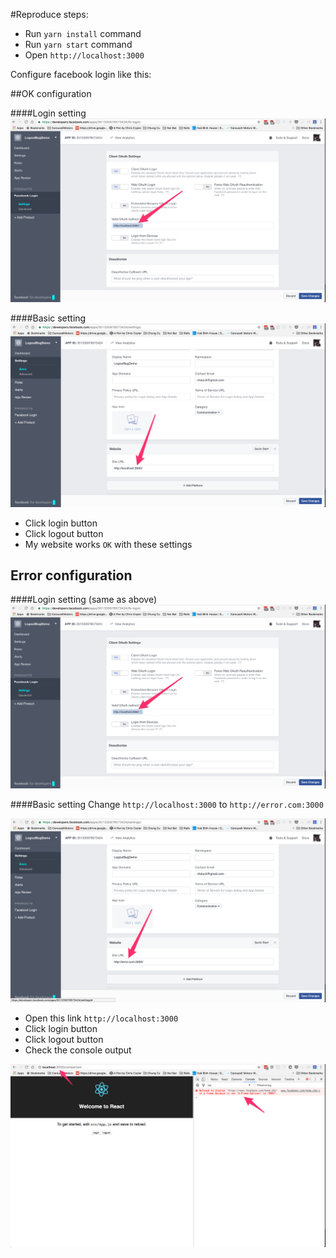 #Reproduce steps:

- Run `yarn install` command
- Run `yarn start` command
- Open `http://localhost:3000`

Configure facebook login like this:

##OK configuration

####Login setting
![Basic Login Configuration](public/fb_login_setting.png)


####Basic setting
![Basic Login Configuration](public/basic_setting_ok.png)


- Click login button
- Click logout button
- My website works `OK` with these settings


## Error configuration


####Login setting (same as above)
![Basic Login Configuration](public/fb_login_setting.png)

####Basic setting
Change `http://localhost:3000` to `http://error.com:3000`

![Basic Login Configuration](public/basic_setting_error.png)

- Open this link `http://localhost:3000`
- Click login button
- Click logout button
- Check the console output

![Basic Login Configuration](public/fb_bug_after_logout.png)
